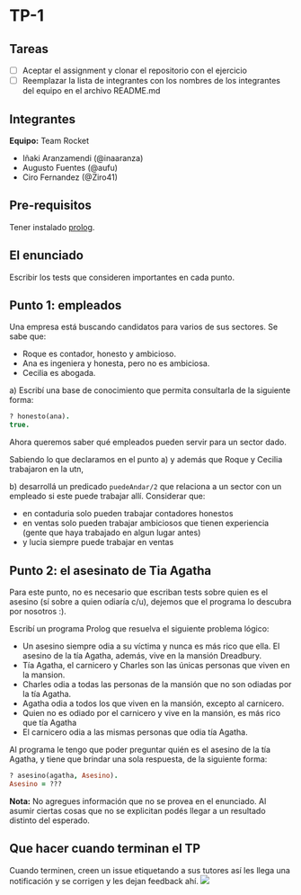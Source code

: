 # TP-1

## Tareas

- [ ] Aceptar el assignment y clonar el repositorio con el ejercicio
- [ ] Reemplazar la lista de integrantes con los nombres de los integrantes del equipo en el archivo README.md

## Integrantes

**Equipo:**  Team Rocket

- Iñaki Aranzamendi (@inaaranza)
- Augusto Fuentes (@aufu)
- Ciro Fernandez (@Ziro41)

## Pre-requisitos

Tener instalado [prolog](https://github.com/pdep-utn/enunciados-miercoles-noche/blob/master/pages/prolog/entorno.md).

## El enunciado

Escribir los tests que consideren importantes en cada punto.

## Punto 1: empleados

Una empresa está buscando candidatos para varios de sus sectores. Se sabe que:

- Roque es contador, honesto y ambicioso.
- Ana es ingeniera y honesta, pero no es ambiciosa.
- Cecilia es abogada.

a) Escribí una base de conocimiento que permita consultarla de la siguiente forma:

```prolog
? honesto(ana).
true.
```

Ahora queremos saber qué empleados pueden servir para un sector dado.

Sabiendo lo que declaramos en el punto a) y además que Roque y Cecilia trabajaron en la utn,

b) desarrollá un predicado `puedeAndar/2` que relaciona a un sector con un empleado si este puede trabajar allí. Considerar que:

- en contaduria solo pueden trabajar contadores honestos
- en ventas solo pueden trabajar ambiciosos que tienen experiencia (gente que haya trabajado en algun lugar antes)
- y lucia siempre puede trabajar en ventas 


## Punto 2: el asesinato de Tia Agatha

Para este punto, no es necesario que escriban tests sobre quien es el asesino (sí sobre a quien odiaría c/u), dejemos que el programa lo descubra por nosotros :).

Escribí un programa Prolog que resuelva el siguiente problema lógico:

- Un asesino siempre odia a su víctima y nunca es más rico que ella. El asesino de la tía Agatha, además, vive en la mansión Dreadbury.
- Tía Agatha, el carnicero y Charles son las únicas personas que viven en la mansion.
- Charles odia a todas las personas de la mansión que no son odiadas por la tía Agatha.
- Agatha odia a todos los que viven en la mansión, excepto al carnicero.
- Quien no es odiado por el carnicero y vive en la mansión, es más rico que tía Agatha
- El carnicero odia a las mismas personas que odia tía Agatha. 

Al programa le tengo que poder preguntar quién es el asesino de la tía Agatha, y tiene que brindar una sola respuesta, de la siguiente forma:

```prolog
? asesino(agatha, Asesino).
Asesino = ???
```

**Nota:** No agregues información que no se provea en el enunciado. Al asumir ciertas cosas que no se explicitan podés llegar a un resultado distinto del esperado.

## Que hacer cuando terminan el TP

Cuando terminen, creen un issue etiquetando a sus tutores así les llega una notificación y se corrigen y les dejan feedback ahí.
![](https://i.imgur.com/ypeXpBw.gif)
